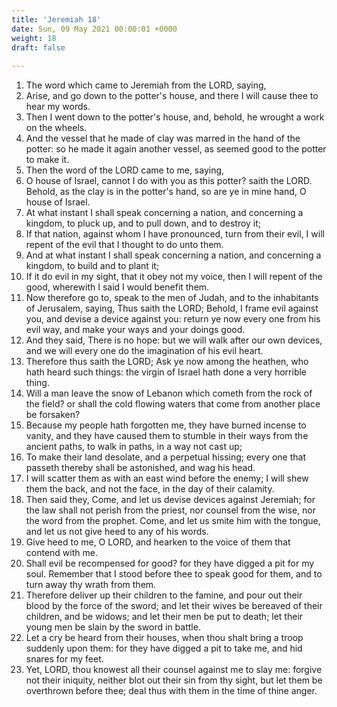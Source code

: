 ```yaml
---
title: 'Jeremiah 18'
date: Sun, 09 May 2021 00:00:01 +0000
weight: 18
draft: false
  
---
```


1. The word which came to Jeremiah from the LORD, saying,
2. Arise, and go down to the potter's house, and there I will cause thee to hear my words.
3. Then I went down to the potter's house, and, behold, he wrought a work on the wheels.
4. And the vessel that he made of clay was marred in the hand of the potter: so he made it again another vessel, as seemed good to the potter to make it.
5. Then the word of the LORD came to me, saying,
6. O house of Israel, cannot I do with you as this potter? saith the LORD. Behold, as the clay is in the potter's hand, so are ye in mine hand, O house of Israel.
7. At what instant I shall speak concerning a nation, and concerning a kingdom, to pluck up, and to pull down, and to destroy it;
8. If that nation, against whom I have pronounced, turn from their evil, I will repent of the evil that I thought to do unto them.
9. And at what instant I shall speak concerning a nation, and concerning a kingdom, to build and to plant it;
10. If it do evil in my sight, that it obey not my voice, then I will repent of the good, wherewith I said I would benefit them.
11. Now therefore go to, speak to the men of Judah, and to the inhabitants of Jerusalem, saying, Thus saith the LORD; Behold, I frame evil against you, and devise a device against you: return ye now every one from his evil way, and make your ways and your doings good.
12. And they said, There is no hope: but we will walk after our own devices, and we will every one do the imagination of his evil heart.
13. Therefore thus saith the LORD; Ask ye now among the heathen, who hath heard such things: the virgin of Israel hath done a very horrible thing.
14. Will a man leave the snow of Lebanon which cometh from the rock of the field? or shall the cold flowing waters that come from another place be forsaken?
15. Because my people hath forgotten me, they have burned incense to vanity, and they have caused them to stumble in their ways from the ancient paths, to walk in paths, in a way not cast up;
16. To make their land desolate, and a perpetual hissing; every one that passeth thereby shall be astonished, and wag his head.
17. I will scatter them as with an east wind before the enemy; I will shew them the back, and not the face, in the day of their calamity.
18. Then said they, Come, and let us devise devices against Jeremiah; for the law shall not perish from the priest, nor counsel from the wise, nor the word from the prophet. Come, and let us smite him with the tongue, and let us not give heed to any of his words.
19. Give heed to me, O LORD, and hearken to the voice of them that contend with me.
20. Shall evil be recompensed for good? for they have digged a pit for my soul. Remember that I stood before thee to speak good for them, and to turn away thy wrath from them.
21. Therefore deliver up their children to the famine, and pour out their blood by the force of the sword; and let their wives be bereaved of their children, and be widows; and let their men be put to death; let their young men be slain by the sword in battle.
22. Let a cry be heard from their houses, when thou shalt bring a troop suddenly upon them: for they have digged a pit to take me, and hid snares for my feet.
23. Yet, LORD, thou knowest all their counsel against me to slay me: forgive not their iniquity, neither blot out their sin from thy sight, but let them be overthrown before thee; deal thus with them in the time of thine anger.
